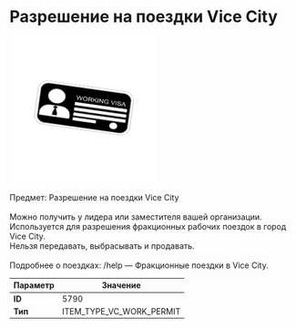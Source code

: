 # Разрешение на поездки Vice City

![Item Image](../img/5790.webp?raw=true)

Предмет: Разрешение на поездки Vice City<br><br>Можно получить у лидера или заместителя вашей организации.<br>Используется для разрешения фракционных рабочих поездок в город Vice City.<br>Нельзя передавать, выбрасывать и продавать.<br><br>Подробнее о поездках: /help — Фракционные поездки в Vice City.


| Параметр | Значение |
|----------|----------|
| **ID** | 5790 |
| **Тип** | ITEM_TYPE_VC_WORK_PERMIT |

